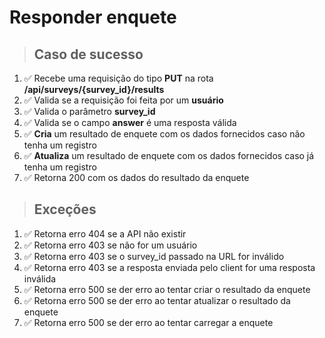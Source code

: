 # Responder enquete

> ## Caso de sucesso
1. ✅ Recebe uma requisição do tipo **PUT** na rota **/api/surveys/{survey_id}/results**
2. ✅ Valida se a requisição foi feita por um **usuário**
3. ✅ Valida o parâmetro **survey_id**
4. ✅ Valida se o campo **answer** é uma resposta válida
5. ✅ **Cria** um resultado de enquete com os dados fornecidos caso não tenha um registro
6. ✅ **Atualiza** um resultado de enquete com os dados fornecidos caso já tenha um registro
7. ✅ Retorna 200 com os dados do resultado da enquete

>  ## Exceções
1. ✅ Retorna erro 404 se a API não existir
2. ✅ Retorna erro 403 se não for um usuário
3. ✅ Retorna erro 403 se o survey_id passado na URL for inválido
4. ✅ Retorna erro 403 se a resposta enviada pelo client for uma resposta inválida
5. ✅ Retorna erro 500 se der erro ao tentar criar o resultado da enquete
6. ✅ Retorna erro 500 se der erro ao tentar atualizar o resultado da enquete
7. ✅ Retorna erro 500 se der erro ao tentar carregar a enquete